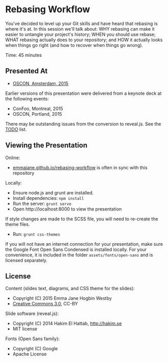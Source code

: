 # Rebasing Workflow

You've decided to level up your Git skills and have heard that rebasing is where it's at. In this session we'll talk about: WHY rebasing can make it easier to untangle your project's history; WHEN you should use rebase; WHAT rebasing actually does to your repository; and HOW it actually looks when things go right (and how to recover when things go wrong).

Time: 45 minutes

## Presented At

- [OSCON, Amsterdam, 2015](http://oscon.com)

Earlier versions of this presentation were delivered from a keynote deck at the following events:

- ConFoo, Montreal, 2015
- OSCON, Portland, 2015

There may be outstanding issues from the conversion to reveal.js. See the [TODO](TODO.md) list.

## Viewing the Presentation

Online:

- [emmajane.github.io/rebasing-workflow](http://emmajane.github.io/rebasing-workflow) is often in sync with this repository

Locally:

- Ensure node.js and grunt are installed.
- Install dependencies: `npm install`
- Run the server: `grunt serve`
- Open http://localhost:8000 to view the presentation

If style changes are made to the SCSS file, you will need to re-create the theme files.

- Run: `grunt css-themes`

If you will not have an internet connection for your presentation, make sure the Google Font Open Sans Condensed is installed locally. For your convenience, it is included in the folder `assets/fonts/open-sans` and is licensed separately.

## License

Content (slides text, diagrams, and CSS theme for the slides):

- Copyright (C) 2015 Emma Jane Hogbin Westby
- [Creative Commons 3.0](http://creativecommons.org/licenses/by/3.0/), CC-BY

Slide software (reveal.js):

- Copyright (C) 2014 Hakim El Hattab, http://hakim.se
- MIT license

Fonts (Open Sans family):

- Copyright (C) Google
- Apache License
